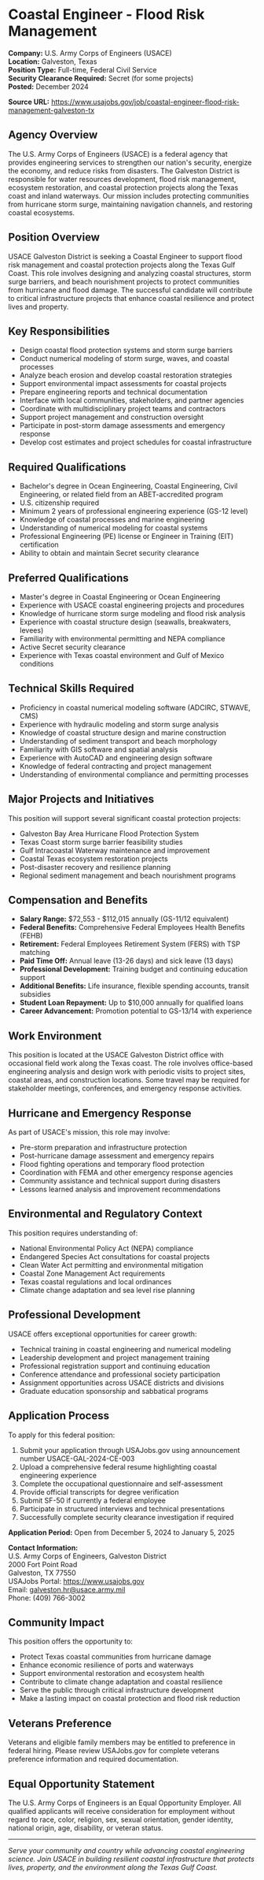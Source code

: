 # Coastal Engineer - Flood Risk Management

**Company:** U.S. Army Corps of Engineers (USACE)  
**Location:** Galveston, Texas  
**Position Type:** Full-time, Federal Civil Service  
**Security Clearance Required:** Secret (for some projects)  
**Posted:** December 2024  

**Source URL:** https://www.usajobs.gov/job/coastal-engineer-flood-risk-management-galveston-tx

## Agency Overview

The U.S. Army Corps of Engineers (USACE) is a federal agency that provides engineering services to strengthen our nation's security, energize the economy, and reduce risks from disasters. The Galveston District is responsible for water resources development, flood risk management, ecosystem restoration, and coastal protection projects along the Texas coast and inland waterways. Our mission includes protecting communities from hurricane storm surge, maintaining navigation channels, and restoring coastal ecosystems.

## Position Overview

USACE Galveston District is seeking a Coastal Engineer to support flood risk management and coastal protection projects along the Texas Gulf Coast. This role involves designing and analyzing coastal structures, storm surge barriers, and beach nourishment projects to protect communities from hurricane and flood damage. The successful candidate will contribute to critical infrastructure projects that enhance coastal resilience and protect lives and property.

## Key Responsibilities

- Design coastal flood protection systems and storm surge barriers
- Conduct numerical modeling of storm surge, waves, and coastal processes
- Analyze beach erosion and develop coastal restoration strategies
- Support environmental impact assessments for coastal projects
- Prepare engineering reports and technical documentation
- Interface with local communities, stakeholders, and partner agencies
- Coordinate with multidisciplinary project teams and contractors
- Support project management and construction oversight
- Participate in post-storm damage assessments and emergency response
- Develop cost estimates and project schedules for coastal infrastructure

## Required Qualifications

- Bachelor's degree in Ocean Engineering, Coastal Engineering, Civil Engineering, or related field from an ABET-accredited program
- U.S. citizenship required
- Minimum 2 years of professional engineering experience (GS-12 level)
- Knowledge of coastal processes and marine engineering
- Understanding of numerical modeling for coastal systems
- Professional Engineering (PE) license or Engineer in Training (EIT) certification
- Ability to obtain and maintain Secret security clearance

## Preferred Qualifications

- Master's degree in Coastal Engineering or Ocean Engineering
- Experience with USACE coastal engineering projects and procedures
- Knowledge of hurricane storm surge modeling and flood risk analysis
- Experience with coastal structure design (seawalls, breakwaters, levees)
- Familiarity with environmental permitting and NEPA compliance
- Active Secret security clearance
- Experience with Texas coastal environment and Gulf of Mexico conditions

## Technical Skills Required

- Proficiency in coastal numerical modeling software (ADCIRC, STWAVE, CMS)
- Experience with hydraulic modeling and storm surge analysis
- Knowledge of coastal structure design and marine construction
- Understanding of sediment transport and beach morphology
- Familiarity with GIS software and spatial analysis
- Experience with AutoCAD and engineering design software
- Knowledge of federal contracting and project management
- Understanding of environmental compliance and permitting processes

## Major Projects and Initiatives

This position will support several significant coastal protection projects:
- Galveston Bay Area Hurricane Flood Protection System
- Texas Coast storm surge barrier feasibility studies
- Gulf Intracoastal Waterway maintenance and improvement
- Coastal Texas ecosystem restoration projects
- Post-disaster recovery and resilience planning
- Regional sediment management and beach nourishment programs

## Compensation and Benefits

- **Salary Range:** $72,553 - $112,015 annually (GS-11/12 equivalent)
- **Federal Benefits:** Comprehensive Federal Employees Health Benefits (FEHB)
- **Retirement:** Federal Employees Retirement System (FERS) with TSP matching
- **Paid Time Off:** Annual leave (13-26 days) and sick leave (13 days)
- **Professional Development:** Training budget and continuing education support
- **Additional Benefits:** Life insurance, flexible spending accounts, transit subsidies
- **Student Loan Repayment:** Up to $10,000 annually for qualified loans
- **Career Advancement:** Promotion potential to GS-13/14 with experience

## Work Environment

This position is located at the USACE Galveston District office with occasional field work along the Texas coast. The role involves office-based engineering analysis and design work with periodic visits to project sites, coastal areas, and construction locations. Some travel may be required for stakeholder meetings, conferences, and emergency response activities.

## Hurricane and Emergency Response

As part of USACE's mission, this role may involve:
- Pre-storm preparation and infrastructure protection
- Post-hurricane damage assessment and emergency repairs
- Flood fighting operations and temporary flood protection
- Coordination with FEMA and other emergency response agencies
- Community assistance and technical support during disasters
- Lessons learned analysis and improvement recommendations

## Environmental and Regulatory Context

This position requires understanding of:
- National Environmental Policy Act (NEPA) compliance
- Endangered Species Act consultations for coastal projects
- Clean Water Act permitting and environmental mitigation
- Coastal Zone Management Act requirements
- Texas coastal regulations and local ordinances
- Climate change adaptation and sea level rise planning

## Professional Development

USACE offers exceptional opportunities for career growth:
- Technical training in coastal engineering and numerical modeling
- Leadership development and project management training
- Professional registration support and continuing education
- Conference attendance and professional society participation
- Assignment opportunities across USACE districts and divisions
- Graduate education sponsorship and sabbatical programs

## Application Process

To apply for this federal position:

1. Submit your application through USAJobs.gov using announcement number USACE-GAL-2024-CE-003
2. Upload a comprehensive federal resume highlighting coastal engineering experience
3. Complete the occupational questionnaire and self-assessment
4. Provide official transcripts for degree verification
5. Submit SF-50 if currently a federal employee
6. Participate in structured interviews and technical presentations
7. Successfully complete security clearance investigation if required

**Application Period:** Open from December 5, 2024 to January 5, 2025

**Contact Information:**  
U.S. Army Corps of Engineers, Galveston District  
2000 Fort Point Road  
Galveston, TX 77550  
USAJobs Portal: https://www.usajobs.gov  
Email: galveston.hr@usace.army.mil  
Phone: (409) 766-3002

## Community Impact

This position offers the opportunity to:
- Protect Texas coastal communities from hurricane damage
- Enhance economic resilience of ports and waterways
- Support environmental restoration and ecosystem health
- Contribute to climate change adaptation and coastal resilience
- Serve the public through critical infrastructure development
- Make a lasting impact on coastal protection and flood risk reduction

## Veterans Preference

Veterans and eligible family members may be entitled to preference in federal hiring. Please review USAJobs.gov for complete veterans preference information and required documentation.

## Equal Opportunity Statement

The U.S. Army Corps of Engineers is an Equal Opportunity Employer. All qualified applicants will receive consideration for employment without regard to race, color, religion, sex, sexual orientation, gender identity, national origin, age, disability, or veteran status.

---

*Serve your community and country while advancing coastal engineering science. Join USACE in building resilient coastal infrastructure that protects lives, property, and the environment along the Texas Gulf Coast.*